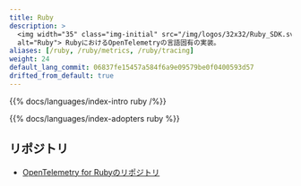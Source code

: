 ```yaml
---
title: Ruby
description: >
  <img width="35" class="img-initial" src="/img/logos/32x32/Ruby_SDK.svg"
  alt="Ruby"> RubyにおけるOpenTelemetryの言語固有の実装。
aliases: [/ruby, /ruby/metrics, /ruby/tracing]
weight: 24
default_lang_commit: 06837fe15457a584f6a9e09579be0f0400593d57
drifted_from_default: true
---
```


{{% docs/languages/index-intro ruby /%}}

{{% docs/languages/index-adopters ruby %}}

## リポジトリ

- [OpenTelemetry for Rubyのリポジトリ][repo]

[repo]: https://github.com/open-telemetry/opentelemetry-ruby
